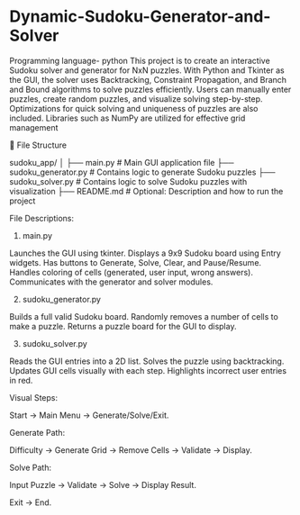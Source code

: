 # Dynamic-Sudoku-Generator-and-Solver
Programming language- python
This project is to create an interactive Sudoku solver and generator for NxN puzzles. With Python and Tkinter as the GUI, the solver uses Backtracking, Constraint Propagation, and Branch and Bound algorithms to solve puzzles efficiently. Users can manually enter puzzles, create random puzzles, and visualize solving step-by-step. Optimizations for quick solving and uniqueness of puzzles are also included. Libraries such as NumPy are utilized for effective grid management

📁 File Structure 

sudoku_app/
│
├── main.py                 # Main GUI application file
├── sudoku_generator.py     # Contains logic to generate Sudoku puzzles
├── sudoku_solver.py        # Contains logic to solve Sudoku puzzles with visualization
├── README.md               # Optional: Description and how to run the project


File Descriptions:

1) main.py

  Launches the GUI using tkinter.
  Displays a 9x9 Sudoku board using Entry widgets.
  Has buttons to Generate, Solve, Clear, and Pause/Resume.
  Handles coloring of cells (generated, user input, wrong answers).
  Communicates with the generator and solver modules.

2) sudoku_generator.py

  Builds a full valid Sudoku board.
  Randomly removes a number of cells to make a puzzle.
  Returns a puzzle board for the GUI to display.

3) sudoku_solver.py

  Reads the GUI entries into a 2D list.
  Solves the puzzle using backtracking.
  Updates GUI cells visually with each step.
  Highlights incorrect user entries in red.


Visual Steps:

Start → Main Menu → Generate/Solve/Exit.

Generate Path:

Difficulty → Generate Grid → Remove Cells → Validate → Display.

Solve Path:

Input Puzzle → Validate → Solve → Display Result.

Exit → End.

